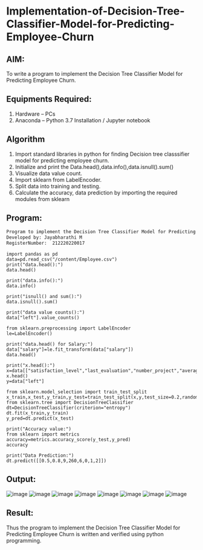 # Implementation-of-Decision-Tree-Classifier-Model-for-Predicting-Employee-Churn

## AIM:
To write a program to implement the Decision Tree Classifier Model for Predicting Employee Churn.

## Equipments Required:
1. Hardware – PCs
2. Anaconda – Python 3.7 Installation / Jupyter notebook

## Algorithm

1. Import standard libraries in python for finding Decision tree classsifier model for predicting 
employee churn.
2. Initialize and print the Data.head(),data.info(),data.isnull().sum()
3. Visualize data value count.
4. Import sklearn from LabelEncoder.
5. Split data into training and testing.  
6. Calculate the accuracy, data prediction by importing the required modules from sklearn


## Program:
```txt
Program to implement the Decision Tree Classifier Model for Predicting Employee Churn.
Developed by: Jayabharathi M
RegisterNumber:  212220220017
```
```py3
import pandas as pd
data=pd.read_csv("/content/Employee.csv")
print("data.head():")
data.head()
```
```py3
print("data.info():")
data.info()
```
```py3
print("isnull() and sum():")
data.isnull().sum()
```
```py3
print("data value counts():")
data["left"].value_counts()
```
```py3
from sklearn.preprocessing import LabelEncoder
le=LabelEncoder()
```
```py3
print("data.head() for Salary:")
data["salary"]=le.fit_transform(data["salary"])
data.head()
```
```py3
print("x.head():")
x=data[["satisfaction_level","last_evaluation","number_project","average_montly_hours","time_spend_company","Work_accident","promotion_last_5years","salary"]]
x.head()
y=data["left"]
```
```py3
from sklearn.model_selection import train_test_split
x_train,x_test,y_train,y_test=train_test_split(x,y,test_size=0.2,random_state=100)
from sklearn.tree import DecisionTreeClassifier
dt=DecisionTreeClassifier(criterion="entropy")
dt.fit(x_train,y_train)
y_pred=dt.predict(x_test)
```
```py3
print("Accuracy value:")
from sklearn import metrics
accuracy=metrics.accuracy_score(y_test,y_pred)
accuracy
```
```py3
print("Data Prediction:")
dt.predict([[0.5,0.8,9,260,6,0,1,2]])
```

## Output:
![image](https://github.com/Yugendaran/Implementation-of-Decision-Tree-Classifier-Model-for-Predicting-Employee-Churn/assets/128135616/b1162149-bbea-43a7-96a9-354fd108a151)
![image](https://github.com/Yugendaran/Implementation-of-Decision-Tree-Classifier-Model-for-Predicting-Employee-Churn/assets/128135616/bfe60847-ed9a-487c-a700-b43dca8659a5)
![image](https://github.com/Yugendaran/Implementation-of-Decision-Tree-Classifier-Model-for-Predicting-Employee-Churn/assets/128135616/7f03738f-ea1f-4338-a98b-1ef247f52708)
![image](https://github.com/Yugendaran/Implementation-of-Decision-Tree-Classifier-Model-for-Predicting-Employee-Churn/assets/128135616/a4e857d7-6fa3-4dc1-b615-ec4f8433c511)
![image](https://github.com/Yugendaran/Implementation-of-Decision-Tree-Classifier-Model-for-Predicting-Employee-Churn/assets/128135616/ff85899e-0a75-4138-9b2a-d9abcdf20138)
![image](https://github.com/Yugendaran/Implementation-of-Decision-Tree-Classifier-Model-for-Predicting-Employee-Churn/assets/128135616/6bf35c61-a89f-4af3-bdaf-840d8b320af5)
![image](https://github.com/Yugendaran/Implementation-of-Decision-Tree-Classifier-Model-for-Predicting-Employee-Churn/assets/128135616/3010e840-d901-478a-ba93-82eba77e27e9)
![image](https://github.com/Yugendaran/Implementation-of-Decision-Tree-Classifier-Model-for-Predicting-Employee-Churn/assets/128135616/ebb42f60-6046-426c-9759-e629b2a68b2c)

## Result:
Thus the program to implement the  Decision Tree Classifier Model for Predicting Employee Churn is written and verified using python programming.
